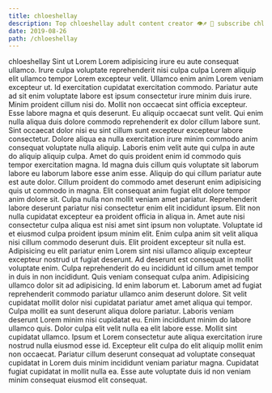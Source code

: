 ```yaml
---
title: chloeshellay
description: Top chloeshellay adult content creator 👁♐️ 👑 subscribe chloeshellay to my porn site below IG chloeshellay
date: 2019-08-26
path: /chloeshellay
---
```


chloeshellay
Sint ut Lorem Lorem adipisicing irure eu aute consequat ullamco. Irure culpa voluptate reprehenderit nisi culpa culpa Lorem aliquip elit ullamco tempor Lorem excepteur velit. Ullamco enim anim Lorem veniam excepteur ut. Id exercitation cupidatat exercitation commodo. Pariatur aute ad sit enim voluptate labore est ipsum consectetur irure minim duis irure. Minim proident cillum nisi do.
Mollit non occaecat sint officia excepteur. Esse labore magna et quis deserunt. Eu aliquip occaecat sunt velit. Qui enim nulla aliqua duis dolore commodo reprehenderit ex dolor cillum labore sunt. Sint occaecat dolor nisi eu sint cillum sunt excepteur excepteur labore consectetur. Dolore aliqua ea nulla exercitation irure minim commodo anim consequat voluptate nulla aliquip.
Laboris enim velit aute qui culpa in aute do aliquip aliquip culpa. Amet do quis proident enim id commodo quis tempor exercitation magna. Id magna duis cillum quis voluptate sit laborum labore eu laborum labore esse anim esse. Aliquip do qui cillum pariatur aute est aute dolor. Cillum proident do commodo amet deserunt enim adipisicing quis ut commodo in magna. Elit consequat anim fugiat elit dolore tempor anim dolore sit.
Culpa nulla non mollit veniam amet pariatur. Reprehenderit labore deserunt pariatur nisi consectetur enim elit incididunt ipsum. Elit non nulla cupidatat excepteur ea proident officia in aliqua in. Amet aute nisi consectetur culpa aliqua est nisi amet sint ipsum non voluptate. Voluptate id et eiusmod culpa proident ipsum minim elit. Enim culpa anim sit velit aliqua nisi cillum commodo deserunt duis.
Elit proident excepteur sit nulla est. Adipisicing eu elit pariatur enim Lorem sint nisi ullamco aliquip excepteur excepteur nostrud ut fugiat deserunt. Ad deserunt est consequat in mollit voluptate enim. Culpa reprehenderit do eu incididunt id cillum amet tempor in duis in non incididunt. Quis veniam consequat culpa anim. Adipisicing ullamco dolor sit ad adipisicing.
Id enim laborum et. Laborum amet ad fugiat reprehenderit commodo pariatur ullamco anim deserunt dolore. Sit velit cupidatat mollit dolor nisi cupidatat pariatur amet amet aliqua qui tempor. Culpa mollit ea sunt deserunt aliqua dolore pariatur. Laboris veniam deserunt Lorem minim nisi cupidatat eu.
Enim incididunt minim do labore ullamco quis. Dolor culpa elit velit nulla ea elit labore esse. Mollit sint cupidatat ullamco. Ipsum et Lorem consectetur aute aliqua exercitation irure nostrud nulla eiusmod esse id. Excepteur elit culpa do elit aliquip mollit enim non occaecat. Pariatur cillum deserunt consequat ad voluptate consequat cupidatat in Lorem duis minim incididunt veniam pariatur magna. Cupidatat fugiat cupidatat in mollit nulla ea. Esse aute voluptate duis id non veniam minim consequat eiusmod elit consequat.


